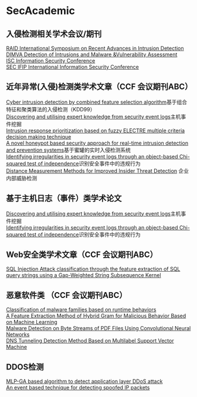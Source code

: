 # SecAcademic


## 入侵检测相关学术会议/期刊
[RAID International Symposium on Recent Advances in Intrusion Detection](http://dblp.uni-trier.de/db/conf/raid/)  
[DIMVA Detection of Intrusions and Malware &Vulnerability Assessment](http://dblp.uni-trier.de/db/conf/dimva/)  
[ISC Information Security Conference](http://dblp.uni-trier.de/db/conf/isw/)  
[SEC IFIP International Information Security Conference](http://dblp.uni-trier.de/db/conf/sec/)  


## 近年异常(入侵)检测类学术文章（CCF 会议期刊ABC）
[Cyber intrusion detection by combined feature selection algorithm](https://www.sciencedirect.com/science/article/abs/pii/S2214212618304617?via%3Dihub)基于组合特征和聚类算法的入侵检测（KDD99）  
[Discovering and utilising expert knowledge from security event logs](https://www.sciencedirect.com/science/article/abs/pii/S2214212619303060?via%3Dihub)主机事件挖掘  
[Intrusion response prioritization based on fuzzy ELECTRE multiple criteria decision making technique](https://www.sciencedirect.com/science/article/abs/pii/S2214212618307932?via%3Dihub)  
[A novel honeypot based security approach for real-time intrusion detection and prevention systems](https://www.sciencedirect.com/science/article/abs/pii/S2214212616303295?via%3Dihub)基于蜜罐的实时入侵检测系统  
[Identifying irregularities in security event logs through an object-based Chi-squared test of independence](https://www.sciencedirect.com/science/article/abs/pii/S2214212617304714?via%3Dihub)识别安全事件中的违规行为  
[Distance Measurement Methods for Improved Insider Threat Detection](https://www.hindawi.com/journals/scn/2018/5906368/) 企业内部威胁检测  



## 基于主机日志（事件）类学术论文
[Discovering and utilising expert knowledge from security event logs](https://www.sciencedirect.com/science/article/abs/pii/S2214212619303060?via%3Dihub)主机事件挖掘  
[Identifying irregularities in security event logs through an object-based Chi-squared test of independence](https://www.sciencedirect.com/science/article/abs/pii/S2214212617304714?via%3Dihub)识别安全事件中的违规行为  


## Web安全类学术文章（CCF 会议期刊ABC）
[SQL Injection Attack classification through the feature extraction of SQL query strings using a Gap-Weighted String Subsequence Kernel](https://www.sciencedirect.com/science/article/abs/pii/S2214212617303691?via%3Dihub)



## 恶意软件类 （CCF 会议期刊ABC）
[Classification of malware families based on runtime behaviors](https://www.sciencedirect.com/science/article/abs/pii/S2214212617301643?via%3Dihub)  
[A Feature Extraction Method of Hybrid Gram for Malicious Behavior Based on Machine Learning](https://www.hindawi.com/journals/scn/2019/2674684/)  
[Malware Detection on Byte Streams of PDF Files Using Convolutional Neural Networks](https://www.hindawi.com/journals/scn/2019/8485365/)  
[DNS Tunneling Detection Method Based on Multilabel Support Vector Machine](https://www.hindawi.com/journals/scn/2018/6137098/)  


## DDOS检测
[MLP-GA based algorithm to detect application layer DDoS attack](https://www.sciencedirect.com/science/article/abs/pii/S2214212616302162?via%3Dihub)  
[An event based technique for detecting spoofed IP packets](https://www.sciencedirect.com/science/article/abs/pii/S2214212617301692?via%3Dihub)  
